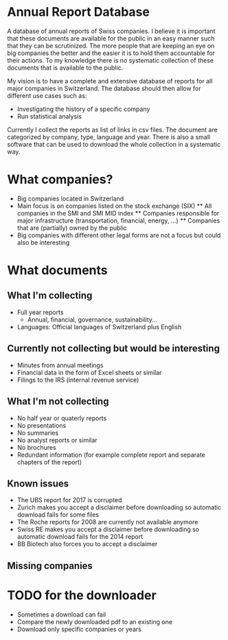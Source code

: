 # Annual Report Database
A database of annual reports of Swiss companies. I believe it is important that these documents are available for the public in an easy manner such that they can be scrutinized. The more people that are keeping an eye on big companies the better and the easier it is to hold them accountable for their actions. To my knowledge there is no systematic collection of these documents that is available to the public. 

My vision is to have a complete and extensive database of reports for all major companies in Switzerland. The database should then allow for different use cases such as:
* Investigating the history of a specific company
* Run statistical analysis


Currently I collect the reports as list of links in csv files. The document are categorized by company, type, language and year. There is also a small software that can be used to download the whole collection in a systematic way. 

# What companies?
* Big companies located in Switzerland
* Main focus is on companies listed on the stock exchange (SIX)
** All companies in the SMI and SMI MID index
** Companies responsible for major infrastructure (transportation, financial, energy, ...)
** Companies that are (partially) owned by the public
* Big companies with different other legal forms are not a focus but could also be interesting

# What documents
## What I'm collecting
* Full year reports
  * Annual, financial, governance, sustainability...
* Languages: Official languages of Switzerland plus English

## Currently not collecting but would be interesting
* Minutes from annual meetings
* Financial data in the form of Excel sheets or similar
* Filings to the IRS (internal revenue service)

## What I'm not collecting
* No half year or quaterly reports
* No presentations
* No summaries
* No analyst reports or similar
* No brochures
* Redundant information (for example complete report and separate chapters of the report)

## Known issues
* The UBS report for 2017 is corrupted
* Zurich makes you accept a disclaimer before downloading so automatic download fails for some files
* The Roche reports for 2008 are currently not available anymore
* Swiss RE makes you accept a disclaimer before downloading so automatic download fails for the 2014 report
* BB Biotech also forces you to accept a disclaimer

## Missing companies

# TODO for the downloader
* Sometimes a download can fail
* Compare the newly downloaded pdf to an existing one
* Download only specific companies or years